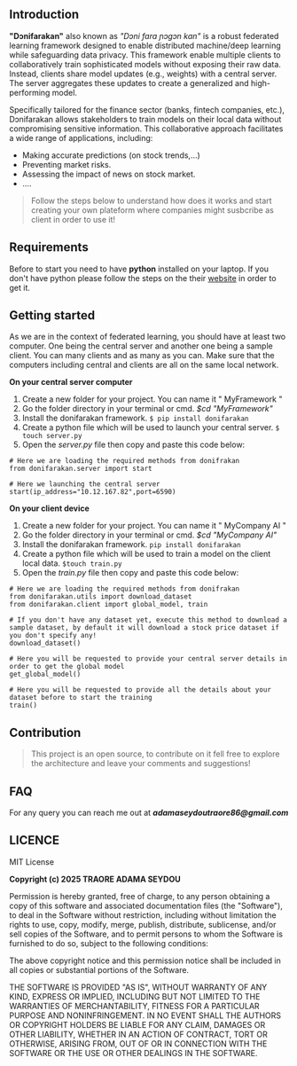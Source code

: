 ## Introduction

**"Dɔnifarakan"** also known as *"Dɔni fara ɲɔgɔn kan"* is a robust federated learning framework designed to enable distributed machine/deep learning while safeguarding data privacy. This framework enable multiple clients to collaboratively train sophisticated models without exposing their raw data. Instead, clients share model updates (e.g., weights) with a central server. The server aggregates these updates to create a generalized and high-performing model.

Specifically tailored for the finance sector (banks, fintech companies, etc.), Dɔnifarakan allows stakeholders to train models on their local data without compromising sensitive information. This collaborative approach facilitates a wide range of applications, including:

- Making accurate predictions (on stock trends,...)
- Preventing market risks.
- Assessing the impact of news on stock market.
- ....

> Follow the steps below to understand how does it works and start creating your own plateform where companies might susbcribe as client in order to use it!

## Requirements

Before to start you need to have **python** installed on your laptop. If you don't have python please follow the steps on the their [website](https://www.python.org/downloads) in order to get it.

## Getting started

As we are in the context of federated learning, you should have at least two computer. One being the central server and another one being a sample client. You can many clients and as many as you can. Make sure that the computers including central and clients are all on the same local network.

**On your central server computer**

1. Create a new folder for your project. You can name it " MyFramework "
2. Go the folder directory in your terminal or cmd. _$cd "MyFramework"_
3. Install the donifarakan framework. `$ pip install donifarakan`
4. Create a python file which will be used to launch your central server. `$ touch server.py`
5. Open the _server.py_ file then copy and paste this code below:

```
# Here we are loading the required methods from donifrakan
from donifarakan.server import start

# Here we launching the central server
start(ip_address="10.12.167.82",port=6590)

```

**On your client device**

1. Create a new folder for your project. You can name it " MyCompany AI "
2. Go the folder directory in your terminal or cmd. _$cd "MyCompany AI"_
3. Install the donifarakan framework. `pip install donifarakan`
4. Create a python file which will be used to train a model on the client local data. `$touch train.py`
5. Open the _train.py_ file then copy and paste this code below:

```
# Here we are loading the required methods from donifrakan
from donifarakan.utils import download_dataset
from donifarakan.client import global_model, train

# If you don't have any dataset yet, execute this method to download a sample dataset, by default it will download a stock price dataset if you don't specify any!
download_dataset()

# Here you will be requested to provide your central server details in order to get the global model
get_global_model()

# Here you will be requested to provide all the details about your dataset before to start the training
train()
```


## Contribution

> This project is an open source, to contribute on it fell free to explore the architecture and leave your comments and suggestions!

## FAQ

For any query you can reach me out at ___adamaseydoutraore86@gmail.com___

## LICENCE

MIT License

**Copyright (c) 2025 TRAORE ADAMA SEYDOU**

Permission is hereby granted, free of charge, to any person obtaining a copy
of this software and associated documentation files (the "Software"), to deal
in the Software without restriction, including without limitation the rights
to use, copy, modify, merge, publish, distribute, sublicense, and/or sell
copies of the Software, and to permit persons to whom the Software is
furnished to do so, subject to the following conditions:

The above copyright notice and this permission notice shall be included in all
copies or substantial portions of the Software.

THE SOFTWARE IS PROVIDED "AS IS", WITHOUT WARRANTY OF ANY KIND, EXPRESS OR
IMPLIED, INCLUDING BUT NOT LIMITED TO THE WARRANTIES OF MERCHANTABILITY,
FITNESS FOR A PARTICULAR PURPOSE AND NONINFRINGEMENT. IN NO EVENT SHALL THE
AUTHORS OR COPYRIGHT HOLDERS BE LIABLE FOR ANY CLAIM, DAMAGES OR OTHER
LIABILITY, WHETHER IN AN ACTION OF CONTRACT, TORT OR OTHERWISE, ARISING FROM,
OUT OF OR IN CONNECTION WITH THE SOFTWARE OR THE USE OR OTHER DEALINGS IN THE
SOFTWARE.


